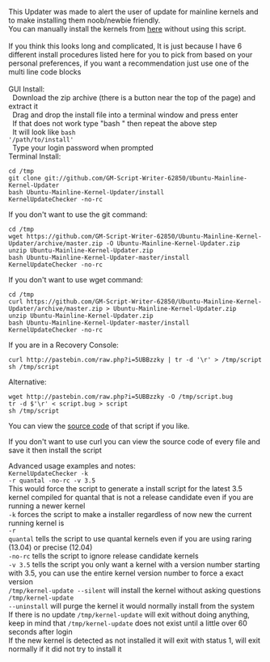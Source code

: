This Updater was made to alert the user of update for mainline kernels and to make installing them noob/newbie friendly.<br>
You can manually install the kernels from <a target="_blank" href="http://kernel.ubuntu.com/~kernel-ppa/mainline/?C=N;O=D">here</a> without using this script.<br>
<br>
If you think this looks long and complicated, It is just because I have 6 different install procedures listed here for you to pick from based on your personal preferences, if you want a recommendation just use one of the multi line code blocks<br>
<br>
GUI Install:<br>
&nbsp;&nbsp;Download the zip archive (there is a button near the top of the page) and extract it<br>
&nbsp;&nbsp;Drag and drop the install file into a terminal window and press enter<br>
&nbsp;&nbsp;If that does not work type "bash " then repeat the above step<br>
&nbsp;&nbsp;It will look like <code>bash '/path/to/install'</code><br>
&nbsp;&nbsp;Type your login password when prompted<br>
Terminal Install:<br>
<pre><code>cd /tmp
git clone git://github.com/GM-Script-Writer-62850/Ubuntu-Mainline-Kernel-Updater
bash Ubuntu-Mainline-Kernel-Updater/install
KernelUpdateChecker -no-rc</code></pre>

If you don't want to use the git command:
<pre><code>cd /tmp
wget https://github.com/GM-Script-Writer-62850/Ubuntu-Mainline-Kernel-Updater/archive/master.zip -O Ubuntu-Mainline-Kernel-Updater.zip
unzip Ubuntu-Mainline-Kernel-Updater.zip
bash Ubuntu-Mainline-Kernel-Updater-master/install
KernelUpdateChecker -no-rc</code></pre>

If you don't want to use wget command:
<pre><code>cd /tmp
curl https://github.com/GM-Script-Writer-62850/Ubuntu-Mainline-Kernel-Updater/archive/master.zip > Ubuntu-Mainline-Kernel-Updater.zip
unzip Ubuntu-Mainline-Kernel-Updater.zip
bash Ubuntu-Mainline-Kernel-Updater-master/install
KernelUpdateChecker -no-rc</code></pre>

If you are in a Recovery Console:
<pre><code>curl http://pastebin.com/raw.php?i=5UBBzzky | tr -d '\r' > /tmp/script
sh /tmp/script</code></pre>
Alternative:
<pre><code>wget http://pastebin.com/raw.php?i=5UBBzzky -O /tmp/script.bug
tr -d $'\r' < script.bug > script
sh /tmp/script</code></pre>
You can view the <a target="_blank" href="http://pastebin.com/5UBBzzky">source code</a> of that script if you like.

If you don't want to use curl you can view the source code of every file and save it then install the script

Advanced usage examples and notes:<br>
<code>KernelUpdateChecker -k -r quantal -no-rc -v 3.5</code><br>
This would force the script to generate a install script for the latest 3.5 kernel compiled for quantal that is not a release candidate even if you are running a newer kernel<br>
<code>-k</code> forces the script to make a installer regardless of now new the current running kernel is<br>
<code>-r quantal</code> tells the script to use quantal kernels even if you are using raring (13.04) or precise (12.04)<br>
<code>-no-rc</code> tells the script to ignore release candidate kernels<br>
<code>-v 3.5</code> tells the script you only want a kernel with a version number starting with 3.5, you can use the entire kernel version number to force a exact version<br>
<code>/tmp/kernel-update --silent</code> will install the kernel without asking questions<br>
<code>/tmp/kernel-update --uninstall</code> will purge the kernel it would normally install from the system<br>
If there is no update <code>/tmp/kernel-update</code> will exit without doing anything, keep in mind that <code>/tmp/kernel-update</code> does not exist until a little over 60 seconds after login<br>
If the new kernel is detected as not installed it will exit with status 1, will exit normally if it did not try to install it
